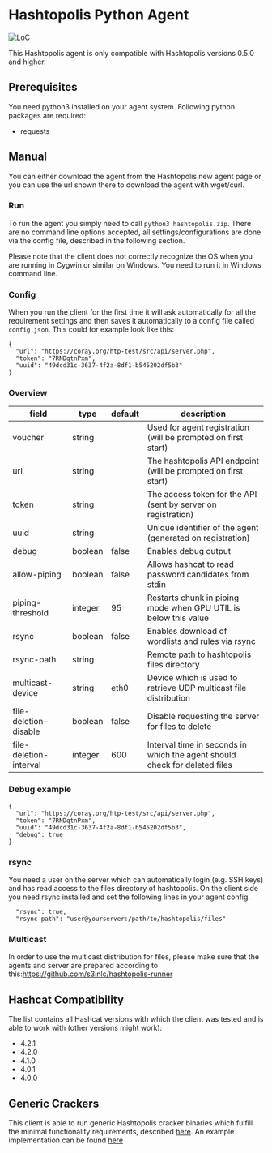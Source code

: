 # Hashtopolis Python Agent

[![LoC](https://tokei.rs/b1/github/s3inlc/Hashtopolis-Agent?category=code)](https://github.com/s3inlc/Hashtopolis-Agent)

This Hashtopolis agent is only compatible with Hashtopolis versions 0.5.0 and higher.

## Prerequisites

You need python3 installed on your agent system. 
Following python packages are required:

* requests

## Manual

You can either download the agent from the Hashtopolis new agent page or you can use the url shown there to download the agent with 
wget/curl.

### Run

To run the agent you simply need to call `python3 hashtopolis.zip`. There are no command line options accepted, all 
settings/configurations are done via the config file, described in the following section.

Please note that the client does not correctly recognize the OS when you are running in Cygwin or similar on Windows. You need to run it in Windows command line.

### Config

When you run the client for the first time it will ask automatically for all the requirement settings and then saves it automatically to a config file called `config.json`. This could for example look like this:

```
{
  "url": "https://coray.org/htp-test/src/api/server.php", 
  "token": "7RNDqtnPxm", 
  "uuid": "49dcd31c-3637-4f2a-8df1-b545202df5b3"
}
```

### Overview

| field                 | type    | default | description                                                                |
|-----------------------|---------|---------|----------------------------------------------------------------------------|
| voucher               | string  |         | Used for agent registration (will be prompted on first start)              |
| url                   | string  |         | The hashtopolis API endpoint (will be prompted on first start)             |
| token                 | string  |         | The access token for the API (sent by server on registration)              |
| uuid                  | string  |         | Unique identifier of the agent (generated on registration)                 |
| debug                 | boolean | false   | Enables debug output                                                       |
| allow-piping          | boolean | false   | Allows hashcat to read password candidates from stdin                      |
| piping-threshold      | integer | 95      | Restarts chunk in piping mode when GPU UTIL is below this value            |
| rsync                 | boolean | false   | Enables download of wordlists and rules via rsync                          |
| rsync-path            | string  |         | Remote path to hashtopolis files directory                                 |
| multicast-device      | string  | eth0    | Device which is used to retrieve UDP multicast file distribution           |
| file-deletion-disable | boolean | false   | Disable requesting the server for files to delete                          |
| file-deletion-interval| integer | 600     | Interval time in seconds in which the agent should check for deleted files |

### Debug example

```
{
  "url": "https://coray.org/htp-test/src/api/server.php", 
  "token": "7RNDqtnPxm",
  "uuid": "49dcd31c-3637-4f2a-8df1-b545202df5b3",
  "debug": true
}
```

### rsync

You need a user on the server which can automatically login (e.g. SSH keys) and has read access to the files directory of hashtopolis. On the client side you need rsync installed and set the following lines in your agent config.

```
  "rsync": true,
  "rsync-path": "user@yourserver:/path/to/hashtopolis/files"
```

### Multicast

In order to use the multicast distribution for files, please make sure that the agents and server are prepared according to this:https://github.com/s3inlc/hashtopolis-runner

## Hashcat Compatibility

The list contains all Hashcat versions with which the client was tested and is able to work with (other versions might work):

* 4.2.1
* 4.2.0
* 4.1.0
* 4.0.1
* 4.0.0

## Generic Crackers

This client is able to run generic Hashtopolis cracker binaries which fulfill the minimal functionality requirements, described [here](https://github.com/s3inlc/hashtopolis/tree/master/doc/README.md). An example implementation can be found [here](https://github.com/s3inlc/hashtopolis-generic-cracker)
